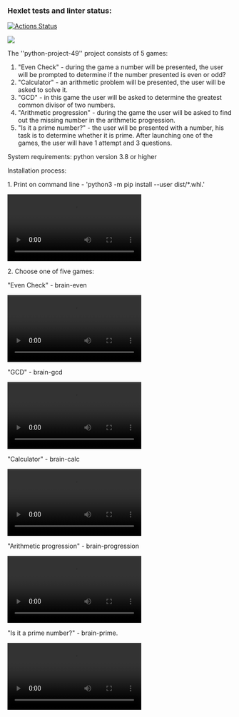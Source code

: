 ### Hexlet tests and linter status:
[![Actions Status](https://github.com/WeibHai/python-project-49/workflows/hexlet-check/badge.svg)](https://github.com/WeibHai/python-project-49/actions)

<a href="https://codeclimate.com/github/WeibHai/python-project-49/maintainability"><img src="https://api.codeclimate.com/v1/badges/aef6e394a343b6a61ba0/maintainability" /></a>

The ''python-project-49'' project consists of 5 games:
1. "Even Check" - during the game a number will be presented, the user will be prompted to determine if the number presented is even or odd?
2. "Calculator" - an arithmetic problem will be presented, the user will be asked to solve it.
3. "GCD" - in this game the user will be asked to determine the greatest common divisor of two numbers.
4. "Arithmetic progression" - during the game the user will be asked to find out the missing number in the arithmetic progression.
5. "Is it a prime number?" - the user will be presented with a number, his task is to determine whether it is prime.
After launching one of the games, the user will have 1 attempt and 3 questions.

System requirements: python version 3.8 or higher

Installation process:

<p>1. Print on command line - 'python3 -m pip install --user dist/*.whl.'</p>
<video src="https://asciinema.org/a/Q1FQSwhm6eM4sPRIGFQWYvHaz" id="asciicast-1"c></video>
<p>2. Choose one of five games:</p>



<p>"Even Check" - brain-even</p>
<video src="https://asciinema.org/a/8g8bjpPSqAHy88BUarxqnA5e0" id="asciicast-2"></video>
<p></p>
<p>"GCD" - brain-gcd</p>
<video src="https://asciinema.org/a/nS3D83CcJBHzTcF4UYLOdeEqi" id="asciicast-3"></video>
<p></p>
<p>"Calculator" - brain-calc</p>
<video src="https://asciinema.org/a/rK2jPoY79ZAWlcDM9ullmIzbc" id="asciicast-4"></video>
<p></p>
<p>"Arithmetic progression" - brain-progression</p>
<video src="https://asciinema.org/a/DYUG5HGzYQzXXovDC1KiV85Xb" id="asciicast-5"></video>
<p></p>
<p>"Is it a prime number?" - brain-prime.</p>
<video src="https://asciinema.org/a/RBp86w9148EPN67KhGG1XBN7L" id="asciicast-6"></video>
<p></p>


